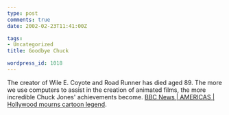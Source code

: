 ```yaml
---
type: post
comments: true
date: 2002-02-23T11:41:00Z

tags:
- Uncategorized
title: Goodbye Chuck

wordpress_id: 1018
---
```


The creator of Wile E. Coyote and Road Runner has died aged 89. The more we use computers to assist in the creation of animated films, the more incredible Chuck Jones' achievements become. [BBC News | AMERICAS | Hollywood mourns cartoon legend](http://news.bbc.co.uk/hi/english/world/americas/newsid_1837000/1837176.stm). 
